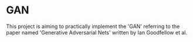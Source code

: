 # GAN
This project is aiming to practically implement the 'GAN' referring to the paper named 'Generative Adversarial Nets' written by Ian Goodfellow et al. 

